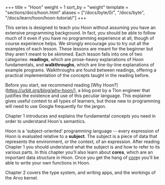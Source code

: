 +++
title = "Hoon"
weight = 1
sort_by = "weight"
template = "sections/docs/hoon.html"
aliases = ["/docs/byte/0/", "/docs/byte", "/docs/learn/hoon/hoon-tutorial/"]
+++

This series is designed to teach you Hoon without assuming you have an extensive programming background.  In fact, you should be able to follow much of it even if you have no programming experience at all, though of course experience helps.  We strongly encourage you to try out all the examples of each lesson.  These lessons are meant for the beginner but they aren't meant to be skimmed. Each lesson falls into one of two categories: **readings**, which are prose-heavy explanations of Hoon fundamentals, and **walkthroughs**, which are line-by-line explanations of example programs. Walkthroughs are found between readings, offering a practical implementation of the concepts taught in the reading before.

Before you start, we recommend reading [Why Hoon?](https://urbit.org/blog/why-hoon/], a blog post by a Tlon engineer that justifies the existence and use of this peculiar language. This explainer gives useful context to all types of learners, but those new to programming will need to use Google frequently for the jargon.

Chapter 1 introduces and explains the fundamental concepts you need in order to understand Hoon's semantics.

Hoon is a 'subject-oriented' programming language -- every expression of Hoon is evaluated relative to a **subject**.  The subject is a piece of data that represents the environment, or the context, of an expression.  After reading Chapter 1 you should understand what the subject is and how to refer to its various parts.  In this chapter you'll also learn about **cores**, which are an important data structure in Hoon.  Once you get the hang of [core](/docs/glossary/core/)s you'll be able to write your own functions in Hoon.

Chapter 2 covers the type system, and writing apps, and the workings of the Arvo kernel.
